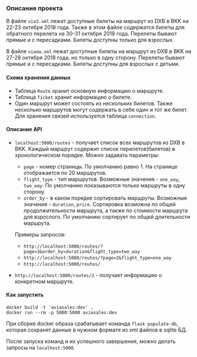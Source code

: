 ### Описание проекта
В файле `via3.xml` лежат доступные билеты на маршрут из DXB в BKK на 22-23 октября 2018 года. Также в этом файле содержатся 
билеты для обратного перелета на 30-31 октября 2018 года. Перелеты бывают прямые и с пересадками. Билеты доступны только для взрослых.

В файле `viaow.xml` лежат доступные билеты на маршрут из DXB в BKK на 27-28 октября 2018 года, но только в одну сторону.
Перелеты бывают прямые и с пересадками. Билеты доступны для взрослых с детьми.

#### Схема хранения данных
- Таблица `Route` хранит основную информацию о маршруте.
- Таблица `Ticket` хранит информацию о билете.
- Один маршрут может состоять из нескольких билетов. Также несколько маршрутов могут содержать в себе один 
  и тот же билет. Для хранения связей используется таблица `connection`.

#### Описание API
- `localhost:5000/routes` - получает список всех маршрутов из DXB в BKK. Каждый маршрут содержит список перелетов(билетов)
в хронологическом порядке. 
 Можно задавать параметры:
   - `page` - номер страницы. По умолчанию равно 1. На странице отображается по 20 маршрутов.
   - `flight_type` - тип маршрутов. Возможные значения - `one_way`, `two_way`.  По умолчанию показываются только маршруты 
   в одну сторону.
   - `order_by` - в каком порядке сортировать маршруты. Возможные значения - `duration`, `price`. 
   Сортировка возможна по общей продолжительности маршрута, а также по стоимости маршрута для взрослого. По умолчанию
   сортирует по общей длительности маршрута.  
  
  Примеры запросов:
    * `http://localhost:5000/routes/?page=3&order_by=duration&flight_type=two_way`
    * `http://localhost:5000/routes/?page=2&flight_type=one_way`
    * `http://localhost:5000/routes/`
- `http://localhost:5000/routes/2` - получает информацию о конкретном маршруте.

#### Как запустить
```
docker build -t 'aviasales:dev' .
docker run --rm -p 5000:5000 aviasales:dev
```
При сборке docker образа срабатывает команда `flask populate-db`, которая сохранят данные в нужном формате 
из xml файлов в sqlite БД.

После запуска команд и их успешного завершения, можно делать запросы на `localhost:5000`.
